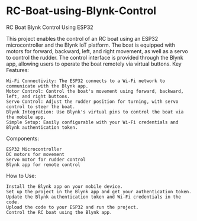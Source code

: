 # RC-Boat-using-Blynk-Control
RC Boat Blynk Control Using ESP32

This project enables the control of an RC boat using an ESP32 microcontroller and the Blynk IoT platform. The boat is equipped with motors for forward, backward, left, and right movement, as well as a servo to control the rudder. The control interface is provided through the Blynk app, allowing users to operate the boat remotely via virtual buttons.
Key Features:

    Wi-Fi Connectivity: The ESP32 connects to a Wi-Fi network to communicate with the Blynk app.
    Motor Control: Control the boat's movement using forward, backward, left, and right buttons.
    Servo Control: Adjust the rudder position for turning, with servo control to steer the boat.
    Blynk Integration: Use Blynk's virtual pins to control the boat via the mobile app.
    Simple Setup: Easily configurable with your Wi-Fi credentials and Blynk authentication token.

Components:

    ESP32 Microcontroller
    DC motors for movement
    Servo motor for rudder control
    Blynk app for remote control

How to Use:

    Install the Blynk app on your mobile device.
    Set up the project in the Blynk app and get your authentication token.
    Update the Blynk authentication token and Wi-Fi credentials in the code.
    Upload the code to your ESP32 and run the project.
    Control the RC boat using the Blynk app.
